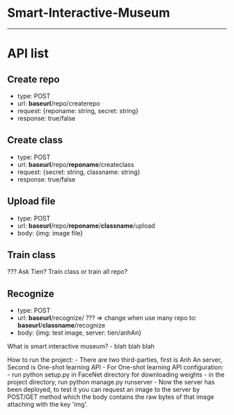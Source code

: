 # Smart-Interactive-Museum
-------------------------

# API list

## Create repo

- type: POST
- url: **baseurl**/repo/createrepo
- request: {reponame: string, secret: string}
- response: true/false
## Create class

- type: POST
- url: **baseurl**/repo/**reponame**/createclass
- request: {secret: string, classname: string}
- response: true/false
## Upload file

- type: POST
- url: **baseurl**/repo/**reponame**/**classname**/upload
- body: {img: image file}
## Train class

??? Ask Tien? Train class or train all repo?



## Recognize

- type: POST
- url: **baseurl**/recognize/      ??? => change when use many repo to: **baseurl**/**classname**/recognize
- body: {img: test image, server: tien/anhAn}


What is smart interactive museum?
    - blah blah blah

How to run the project:
    - There are two third-parties, first is Anh An server, Second is One-shot learning API
    - For One-shot learning API configuration:
        - run python setup.py in FaceNet directory for downloading weights
        - in the project directory, run python manage.py runserver
        - Now the server has been deployed, to test it you can request an image to the server by POST/GET method which the body contains the raw bytes of that image attaching with the key 'img'.

